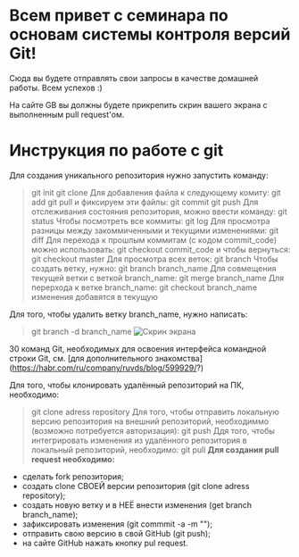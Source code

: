 # Всем привет с семинара по основам системы контроля версий Git!

Сюда вы будете отправлять свои запросы в качестве домашней работы. Всем успехов :)

На сайте GB вы должны будете прикрепить скрин вашего экрана с выполненным pull request'ом.



# Инструкция по работе с git
Для создания уникального репозитория нужно запустить команду:
> git init
git clone
Для добавления файла к следующему комиту:
> git add
git pull
и фиксируем эти файлы:
> git commit
git push
Для отслеживания состояния репозитория, можно ввести команду:
> git status
Чтобы посмотреть все коммиты:
> git log
Для просмотра разницы между закоммиченными и текущими изменениями:
> git diff
Для перехода к прошлым коммитам (с кодом commit_code) можно использовать:
> git checkout commit_code
и чтобы вернуться:
> git checkout master
Для просмотра всех веток:
> git branch
Чтобы создать ветку, нужно:
> git branch branch_name
Для совмещения текущей ветки с веткой branch_name:
> git merge branch_name
Для перерхода к ветке branch_name:
> git checkout branch_name
изменения добавятся в текущую

Для того, чтобы удалить ветку branch_name, нужно написать:
> git branch -d branch_name
![Скрин экрана](Pict.png)

30 команд Git, необходимых для освоения интерфейса командной строки Git, см. [для дополнительного знакомства] (https://habr.com/ru/company/ruvds/blog/599929/?)

Для того, чтобы клонировать удалённый репозиторий на ПК, необходимо:
> git clone adress repository
Для того, чтобы отправить локальную версию репозитория на внешний репозиторий, необходиммо (возможно потребуется авторизация):
> git push
Ддя того, чтобы интегрировать изменения из удалённого репозитория в локальный репозиторий, необходимо:
> git pull
**Для создания pull request необходимо:**

* сделать fork репозитория;
* создать clone СВОЕЙ версии репозитория (git clone adress repository);
* создать новую ветку и в НЕЁ внести изменения (get branch branch_name);
* зафиксировать изменения (git commmit -a -m "");
* отправить свою версию в свой GitHub (git push);
* на сайте GitHub нажать кнопку pul request.